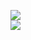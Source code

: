 [![](https://img.shields.io/badge/Made%20With-Github%20Spray-lightgrey.svg?style=for-the-badge&logo=github)](https://github.com/Annihil/github-spray#4557)  
[![](https://i.imgur.com/2DrTn0Z.gif)](https://github.com/Annihil/github-spray)